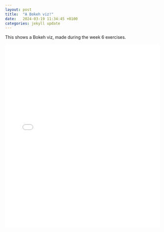 ```yaml
---
layout: post
title:  "A Bokeh viz!"
date:   2024-03-19 11:34:45 +0100
categories: jekyll update
---
```

This shows a Bokeh viz, made during the week 6 exercises.

<iframe src="/assets/bokeh_plot.html" width="100%" height="600" frameborder="0"></iframe>
